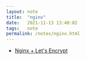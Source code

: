 ```yaml
---
layout: note
title:  "nginx"
date:   2021-11-13 13:40:02
tags:   note
permalink: /notes/nginx.html
---
```


* [Nginx + Let's Encrypt][do-nginx-letsencrypt]

[do-nginx-letsencrypt]: https://www.digitalocean.com/community/tutorials/how-to-secure-nginx-with-let-s-encrypt-on-ubuntu-16-04
